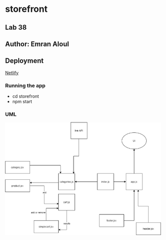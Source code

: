 # storefront

## Lab 38

## Author: Emran Aloul

## Deployment 
[Netlify](https://60e39e82a3ec23578bdc5c8a--modest-lovelace-b7d5e7.netlify.app/)

### Running the app
* cd storefront
* npm start

### UML 

![UML](uml3.png)

